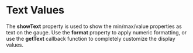 Text Values
===========

The **showText** property is used to show the min/max/value properties as text on the gauge. Use the **format** property to apply numeric formatting, or use the **getText** callback function to completely customize the display values.
